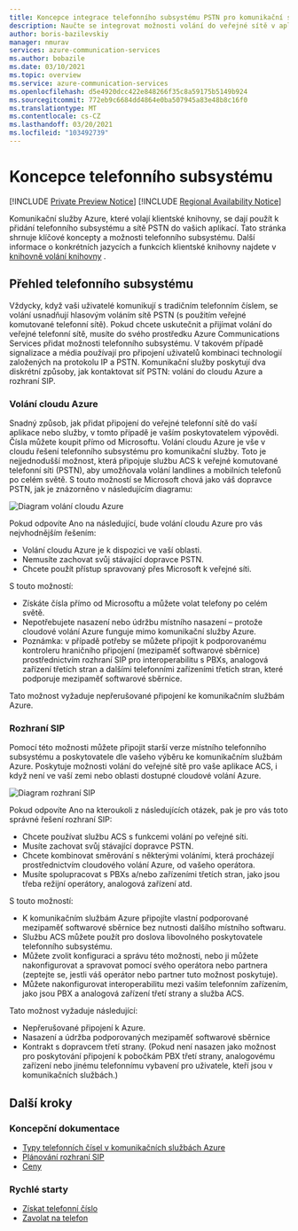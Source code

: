 ```yaml
---
title: Koncepce integrace telefonního subsystému PSTN pro komunikační služby Azure
description: Naučte se integrovat možnosti volání do veřejné sítě v aplikaci Azure Communication Services.
author: boris-bazilevskiy
manager: nmurav
services: azure-communication-services
ms.author: bobazile
ms.date: 03/10/2021
ms.topic: overview
ms.service: azure-communication-services
ms.openlocfilehash: d5e4920dcc422e848266f35c8a59175b5149b924
ms.sourcegitcommit: 772eb9c6684dd4864e0ba507945a83e48b8c16f0
ms.translationtype: MT
ms.contentlocale: cs-CZ
ms.lasthandoff: 03/20/2021
ms.locfileid: "103492739"
---
```

# <a name="telephony-concepts"></a>Koncepce telefonního subsystému

[!INCLUDE [Private Preview Notice](../../includes/private-preview-include.md)]
[!INCLUDE [Regional Availability Notice](../../includes/regional-availability-include.md)]

Komunikační služby Azure, které volají klientské knihovny, se dají použít k přidání telefonního subsystému a sítě PSTN do vašich aplikací. Tato stránka shrnuje klíčové koncepty a možnosti telefonního subsystému. Další informace o konkrétních jazycích a funkcích klientské knihovny najdete v [knihovně volání knihovny](../../quickstarts/voice-video-calling/calling-client-samples.md) .

## <a name="overview-of-telephony"></a>Přehled telefonního subsystému
Vždycky, když vaši uživatelé komunikují s tradičním telefonním číslem, se volání usnadňují hlasovým voláním sítě PSTN (s použitím veřejné komutované telefonní sítě). Pokud chcete uskutečnit a přijímat volání do veřejné telefonní sítě, musíte do svého prostředku Azure Communications Services přidat možnosti telefonního subsystému. V takovém případě signalizace a média používají pro připojení uživatelů kombinaci technologií založených na protokolu IP a PSTN. Komunikační služby poskytují dva diskrétní způsoby, jak kontaktovat síť PSTN: volání do cloudu Azure a rozhraní SIP.

### <a name="azure-cloud-calling"></a>Volání cloudu Azure

Snadný způsob, jak přidat připojení do veřejné telefonní sítě do vaší aplikace nebo služby, v tomto případě je vaším poskytovatelem výpovědi. Čísla můžete koupit přímo od Microsoftu. Volání cloudu Azure je vše v cloudu řešení telefonního subsystému pro komunikační služby. Toto je nejjednodušší možnost, která připojuje službu ACS k veřejné komutované telefonní síti (PSTN), aby umožňovala volání landlines a mobilních telefonů po celém světě. S touto možností se Microsoft chová jako váš dopravce PSTN, jak je znázorněno v následujícím diagramu:

![Diagram volání cloudu Azure](../media/telephony-concept/azure-calling-diagram.png)

Pokud odpovíte Ano na následující, bude volání cloudu Azure pro vás nejvhodnějším řešením:
- Volání cloudu Azure je k dispozici ve vaší oblasti.
- Nemusíte zachovat svůj stávající dopravce PSTN.
- Chcete použít přístup spravovaný přes Microsoft k veřejné síti.

S touto možností:
- Získáte čísla přímo od Microsoftu a můžete volat telefony po celém světě.
- Nepotřebujete nasazení nebo údržbu místního nasazení – protože cloudové volání Azure funguje mimo komunikační služby Azure.
- Poznámka: v případě potřeby se můžete připojit k podporovanému kontroleru hraničního připojení (mezipaměť softwarové sběrnice) prostřednictvím rozhraní SIP pro interoperabilitu s PBXs, analogová zařízení třetích stran a dalšími telefonními zařízeními třetích stran, které podporuje mezipaměť softwarové sběrnice.

Tato možnost vyžaduje nepřerušované připojení ke komunikačním službám Azure.

### <a name="sip-interface"></a>Rozhraní SIP

Pomocí této možnosti můžete připojit starší verze místního telefonního subsystému a poskytovatele dle vašeho výběru ke komunikačním službám Azure. Poskytuje možnosti volání do veřejné sítě pro vaše aplikace ACS, i když není ve vaší zemi nebo oblasti dostupné cloudové volání Azure. 

![Diagram rozhraní SIP](../media/telephony-concept/sip-interface-diagram.png)

Pokud odpovíte Ano na kteroukoli z následujících otázek, pak je pro vás toto správné řešení rozhraní SIP:

- Chcete používat službu ACS s funkcemi volání po veřejné síti.
- Musíte zachovat svůj stávající dopravce PSTN.
- Chcete kombinovat směrování s některými voláními, která procházejí prostřednictvím cloudového volání Azure, od vašeho operátora.
- Musíte spolupracovat s PBXs a/nebo zařízeními třetích stran, jako jsou třeba režijní operátory, analogová zařízení atd.

S touto možností:

- K komunikačním službám Azure připojíte vlastní podporované mezipaměť softwarové sběrnice bez nutnosti dalšího místního softwaru.
- Službu ACS můžete použít pro doslova libovolného poskytovatele telefonního subsystému.
- Můžete zvolit konfiguraci a správu této možnosti, nebo ji můžete nakonfigurovat a spravovat pomocí svého operátora nebo partnera (zeptejte se, jestli váš operátor nebo partner tuto možnost poskytuje).
- Můžete nakonfigurovat interoperabilitu mezi vaším telefonním zařízením, jako jsou PBX a analogová zařízení třetí strany a služba ACS.

Tato možnost vyžaduje následující:

- Nepřerušované připojení k Azure.
- Nasazení a údržba podporovaných mezipaměť softwarové sběrnice
- Kontrakt s dopravcem třetí strany. (Pokud není nasazen jako možnost pro poskytování připojení k pobočkám PBX třetí strany, analogovému zařízení nebo jinému telefonnímu vybavení pro uživatele, kteří jsou v komunikačních službách.)

## <a name="next-steps"></a>Další kroky

### <a name="conceptual-documentation"></a>Koncepční dokumentace

- [Typy telefonních čísel v komunikačních službách Azure](./plan-solution.md)
- [Plánování rozhraní SIP](./sip-interface-infrastructure.md)
- [Ceny](../pricing.md)

### <a name="quickstarts"></a>Rychlé starty

- [Získat telefonní číslo](../../quickstarts/telephony-sms/get-phone-number.md)
- [Zavolat na telefon](../../quickstarts/voice-video-calling/pstn-call.md)

